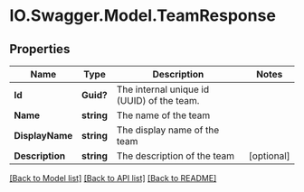 # IO.Swagger.Model.TeamResponse
## Properties

Name | Type | Description | Notes
------------ | ------------- | ------------- | -------------
**Id** | **Guid?** | The internal unique id (UUID) of the team. | 
**Name** | **string** | The name of the team | 
**DisplayName** | **string** | The display name of the team | 
**Description** | **string** | The description of the team | [optional] 

[[Back to Model list]](../README.md#documentation-for-models) [[Back to API list]](../README.md#documentation-for-api-endpoints) [[Back to README]](../README.md)

